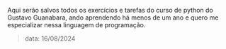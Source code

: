 Aqui serão salvos todos os exercícios e tarefas do curso de python do Gustavo Guanabara, ando aprendendo há menos de um ano e quero me especializar nessa linguagem de programação.
> data: 16/08/2024


